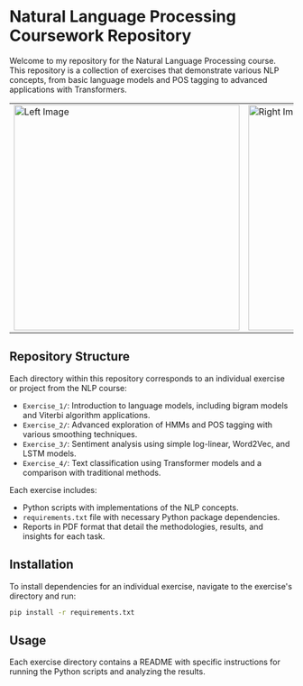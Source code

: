 # Natural Language Processing Coursework Repository

Welcome to my repository for the Natural Language Processing course. This repository is a collection of exercises that demonstrate various NLP concepts, from basic language models and POS tagging to advanced applications with Transformers.

<table>
  <tr>
    <td>
      <img src="https://i.ytimg.com/vi/RWkHJnFj5rY/sddefault.jpg" alt="Left Image" height="400" />
    </td>
    <td>
      <img src="https://cdn.siasat.com/wp-content/uploads/2023/02/Transformer-Model.png" alt="Right Image" height="400" />
    </td>
  </tr>
</table>


## Repository Structure

Each directory within this repository corresponds to an individual exercise or project from the NLP course:

- `Exercise_1/`: Introduction to language models, including bigram models and Viterbi algorithm applications.
- `Exercise_2/`: Advanced exploration of HMMs and POS tagging with various smoothing techniques.
- `Exercise_3/`: Sentiment analysis using simple log-linear, Word2Vec, and LSTM models.
- `Exercise_4/`: Text classification using Transformer models and a comparison with traditional methods.

Each exercise includes:

- Python scripts with implementations of the NLP concepts.
- `requirements.txt` file with necessary Python package dependencies.
- Reports in PDF format that detail the methodologies, results, and insights for each task.

## Installation

To install dependencies for an individual exercise, navigate to the exercise's directory and run:

```bash
pip install -r requirements.txt
```

## Usage

Each exercise directory contains a README with specific instructions for running the Python scripts and analyzing the results.
